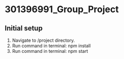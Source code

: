 # 301396991_Group_Project

## Initial setup
1. Navigate to /project directory.
2. Run command in terminal: npm install
3. Run command in terminal: npm start
